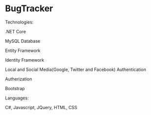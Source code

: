 # BugTracker
Technologies:

.NET Core

MySQL Database

Entity Framework

Identity Framework

Local and Social Media(Google, Twitter and Facebook) Authentication

Autherization

Bootstrap

Languages:

C#, Javascript, JQuery, HTML, CSS
